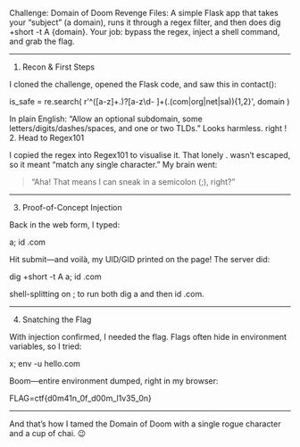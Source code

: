 Challenge: Domain of Doom Revenge
Files: A simple Flask app that takes your “subject” (a domain), runs it through a regex filter, and then does dig +short -t A {domain}. Your job: bypass the regex, inject a shell command, and grab the flag.


---

1. Recon & First Steps

I cloned the challenge, opened the Flask code, and saw this in contact():

is_safe = re.search(
  r'^([a-z]+.)?[a-z\d\- ]+(\.(com|org|net|sa)){1,2}',
  domain
)

In plain English: “Allow an optional subdomain, some letters/digits/dashes/spaces, and one or two TLDs.” Looks harmless. right ! 
2. Head to Regex101

I copied the regex into Regex101 to visualise it. That lonely . wasn’t escaped, so it meant “match any single character.” My brain went:

> “Aha! That means I can sneak in a semicolon (;), right?”




---

3. Proof-of-Concept Injection

Back in the web form, I typed:

a; id .com

Hit submit—and voilà, my UID/GID printed on the page! The server did:

dig +short -t A a; id .com

shell-splitting on ; to run both dig a and then id .com.


---

4. Snatching the Flag

With injection confirmed, I needed the flag. Flags often hide in environment variables, so I tried:

x; env -u hello.com

Boom—entire environment dumped, right in my browser:

FLAG=ctf{d0m41n_0f_d00m_l1v35_0n}


---


And that’s how I tamed the Domain of Doom with a single rogue character and a cup of chai. 😉

